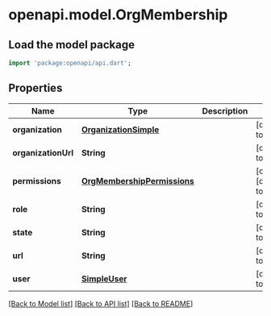 # openapi.model.OrgMembership

## Load the model package
```dart
import 'package:openapi/api.dart';
```

## Properties
Name | Type | Description | Notes
------------ | ------------- | ------------- | -------------
**organization** | [**OrganizationSimple**](OrganizationSimple.md) |  | [default to null]
**organizationUrl** | **String** |  | [default to null]
**permissions** | [**OrgMembershipPermissions**](OrgMembershipPermissions.md) |  | [optional] [default to null]
**role** | **String** |  | [default to null]
**state** | **String** |  | [default to null]
**url** | **String** |  | [default to null]
**user** | [**SimpleUser**](SimpleUser.md) |  | [default to null]

[[Back to Model list]](../README.md#documentation-for-models) [[Back to API list]](../README.md#documentation-for-api-endpoints) [[Back to README]](../README.md)


